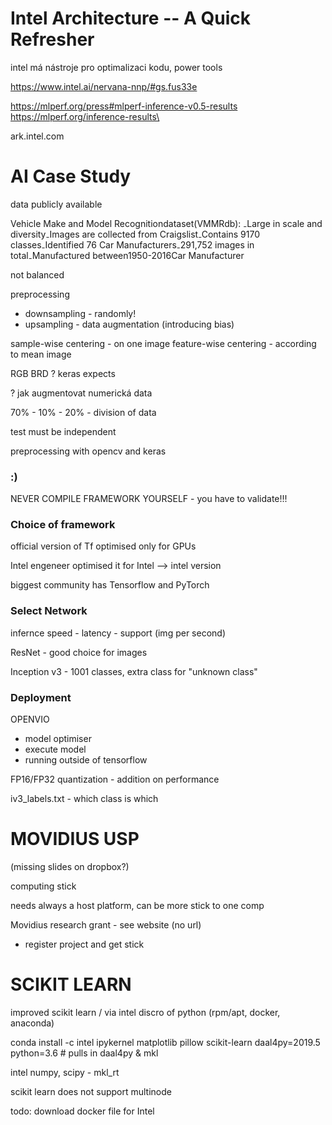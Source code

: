 # Intel Architecture -- A Quick Refresher


intel má nástroje pro optimalizaci kodu, power tools


https://www.intel.ai/nervana-nnp/#gs.fus33e

https://mlperf.org/press#mlperf-inference-v0.5-results
https://mlperf.org/inference-results\

ark.intel.com


# AI Case Study
data publicly available

 Vehicle Make and Model Recognitiondataset(VMMRdb):
 ₋Large in scale and
 diversity₋Images are collected from Craigslist₋Contains 9170
 classes₋Identified 76 Car Manufacturers₋291,752 images in total₋Manufactured
 between1950-2016Car Manufacturer

not balanced

preprocessing 
 - downsampling - randomly!
 - upsampling - data augmentation
 (introducing bias)
 
 sample-wise centering - on one image 
 feature-wise centering - according to mean image 
 
 
RGB BRD ? keras expects 

? jak augmentovat numerická data

70% - 10% - 20% - division of data

test must be independent


preprocessing with opencv and keras

### :) 
NEVER COMPILE FRAMEWORK YOURSELF - you have to validate!!!

### Choice of framework 

official version of Tf optimised only for GPUs

Intel engeneer optimised it for Intel  --> intel version 

biggest community has Tensorflow and PyTorch



### Select Network

infernce speed - latency 
               - support  (img per second)


ResNet - good choice for images

Inception v3 - 1001 classes, extra class for "unknown class"


### Deployment 
OPENVIO
 - model optimiser
 - execute model 
 - running outside of tensorflow
 
FP16/FP32 quantization - addition on performance 

iv3_labels.txt - which class is which



# MOVIDIUS USP 

(missing slides on dropbox?)

computing stick 

needs always a host platform, can be more stick to one comp


Movidius research grant - see website  (no url) 
   - register project and get stick 
   
   
# SCIKIT LEARN 
improved scikit learn / via intel discro of python (rpm/apt, docker, anaconda)

conda install -c intel ipykernel matplotlib pillow scikit-learn daal4py=2019.5 python=3.6 # pulls in daal4py & mkl


intel numpy, scipy - mkl_rt

scikit learn does not support multinode 




todo: download docker file for Intel 


